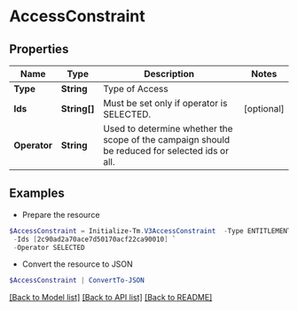 # AccessConstraint
## Properties

Name | Type | Description | Notes
------------ | ------------- | ------------- | -------------
**Type** | **String** | Type of Access | 
**Ids** | **String[]** | Must be set only if operator is SELECTED. | [optional] 
**Operator** | **String** | Used to determine whether the scope of the campaign should be reduced for selected ids or all. | 

## Examples

- Prepare the resource
```powershell
$AccessConstraint = Initialize-Tm.V3AccessConstraint  -Type ENTITLEMENT `
 -Ids [2c90ad2a70ace7d50170acf22ca90010] `
 -Operator SELECTED
```

- Convert the resource to JSON
```powershell
$AccessConstraint | ConvertTo-JSON
```

[[Back to Model list]](../README.md#documentation-for-models) [[Back to API list]](../README.md#documentation-for-api-endpoints) [[Back to README]](../README.md)

